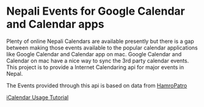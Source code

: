 # Nepali Events for Google Calendar and Calendar apps
Plenty of online Nepali Calendars are available presently but there is a gap between making those events available
to the popular calendar applications like Google Calendar and Calendar app on mac. Google Calendar and Calendar on mac have a nice
way to sync the 3rd party calendar events. This project is to provide a Internet Calendaring api for major events
in Nepal.

The Events provided through this api is based on data from [HamroPatro](https://www.hamropatro.com/)

[iCalendar Usage Tutorial](http://shresthasushil.com.np/NepaliEvents/)
